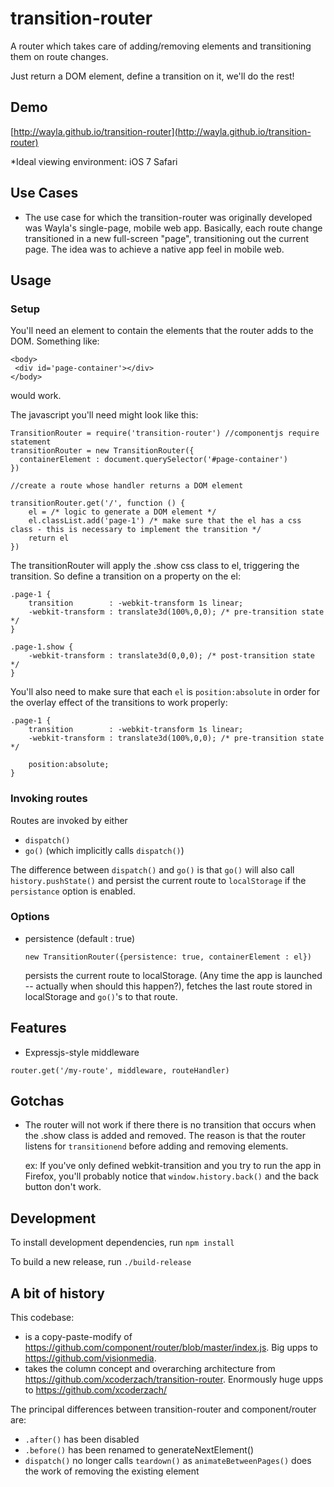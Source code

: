 transition-router
=================

A router which takes care of adding/removing elements and transitioning them on route changes.

Just return a DOM element, define a transition on it, we'll do the rest!

## Demo
  
  [http://wayla.github.io/transition-router](http://wayla.github.io/transition-router)
  
  *Ideal viewing environment: iOS 7 Safari

## Use Cases
- The use case for which the transition-router was originally developed was Wayla's single-page, mobile web app. Basically, each route change transitioned in a new full-screen "page", transitioning out the current page. The idea was to achieve a native app feel in mobile web.

## Usage

### Setup

You'll need an element to contain the elements that the router adds to the DOM. Something like:

```
<body>
 <div id='page-container'></div>
</body>
```

would work.

The javascript you'll need might look like this:

```
TransitionRouter = require('transition-router') //componentjs require statement
transitionRouter = new TransitionRouter({
  containerElement : document.querySelector('#page-container')
})

//create a route whose handler returns a DOM element

transitionRouter.get('/', function () {
    el = /* logic to generate a DOM element */
    el.classList.add('page-1') /* make sure that the el has a css class - this is necessary to implement the transition */
    return el
})
```

The transitionRouter will apply the .show css class to el, triggering the transition.
So define a transition on a property on the el:


```
.page-1 {
    transition        : -webkit-transform 1s linear;
    -webkit-transform : translate3d(100%,0,0); /* pre-transition state */
}

.page-1.show {
    -webkit-transform : translate3d(0,0,0); /* post-transition state */
}
```

You'll also need to make sure that each `el` is `position:absolute` in order for the overlay effect of the transitions to work properly:

```
.page-1 {
    transition        : -webkit-transform 1s linear;
    -webkit-transform : translate3d(100%,0,0); /* pre-transition state */

    position:absolute;
}
```

### Invoking routes

Routes are invoked by either
- `dispatch()`
- `go()` (which implicitly calls `dispatch()`)

The difference between `dispatch()` and `go()` is that `go()` will also call `history.pushState()` and persist the current route to `localStorage` if the `persistance` option is enabled.

### Options

- persistence (default : true)
  ```
  new TransitionRouter({persistence: true, containerElement : el})
  ```

  persists the current route to localStorage. (Any time the app is launched -- actually when should this happen?), fetches the last route stored in localStorage and `go()`'s to that route.
  

## Features

- Expressjs-style middleware
  
```
router.get('/my-route', middleware, routeHandler)
```

## Gotchas


- The router will not work if there there is no transition that occurs when the .show class is added and removed. The reason is that the router listens for `transitionend` before adding and removing elements.
  
   ex: If you've only defined webkit-transition and you try to run the app in Firefox, you'll probably notice that
`window.history.back()` and the back button don't work.

## Development

  To install development dependencies, run `npm install`

  To build a new release, run `./build-release`


## A bit of history

This codebase:

- is a copy-paste-modify of https://github.com/component/router/blob/master/index.js. Big upps to https://github.com/visionmedia.
- takes the column concept and overarching architecture from https://github.com/xcoderzach/transition-router. Enormously huge upps to https://github.com/xcoderzach/

The principal differences between transition-router and component/router are:

- `.after()` has been disabled
- `.before()` has been renamed to generateNextElement()
- `dispatch()` no longer calls `teardown()` as `animateBetweenPages()` does the work of removing the existing element
